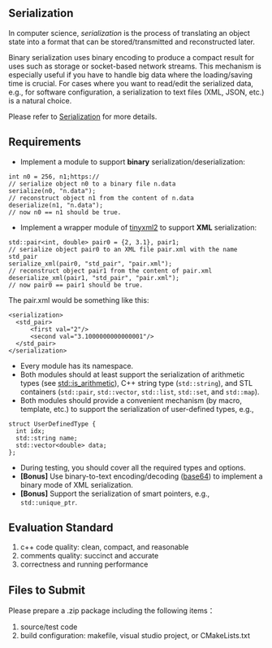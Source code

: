 ## Serialization

In computer science, *serialization* is the process of translating an object state into a format that can be stored/transmitted and reconstructed later.

Binary serialization uses binary encoding to produce a compact result for uses such as storage or socket-based network streams. This mechanism is especially useful if you have to handle big data where the loading/saving time is crucial.
For cases where you want to read/edit the serialized data, e.g., for software configuration, a serialization to text files (XML, JSON, etc.) is a natural choice.

Please refer to [Serialization](https://en.wikipedia.org/wiki/Serialization) for more details.

## Requirements

- Implement a module to support **binary** serialization/deserialization:
```
int n0 = 256, n1;https://
// serialize object n0 to a binary file n.data
serialize(n0, "n.data");
// reconstruct object n1 from the content of n.data
deserialize(n1, "n.data");
// now n0 == n1 should be true.
```
- Implement a wrapper module of [tinyxml2](https://github.com/leethomason/tinyxml2) to support **XML** serialization:
```
std::pair<int, double> pair0 = {2, 3.1}, pair1;
// serialize object pair0 to an XML file pair.xml with the name std_pair
serialize_xml(pair0, "std_pair", "pair.xml");
// reconstruct object pair1 from the content of pair.xml
deserialize_xml(pair1, "std_pair", "pair.xml");
// now pair0 == pair1 should be true.
```
  
  The pair.xml would be something like this:

```
<serialization>
  <std_pair>
      <first val="2"/>
      <second val="3.1000000000000001"/>
  </std_pair>
</serialization>
```
- Every module has its namespace.
- Both modules should at least support the serialization of arithmetic types (see [std::is_arithmetic](https://en.cppreference.com/w/cpp/types/is_arithmetic)), C++ string type (`std::string`), and STL containers (`std::pair`, `std::vector`, `std::list`, `std::set`, and `std::map`).
- Both modules should provide a convenient mechanism (by macro, template, etc.) to support the serialization of user-defined types, e.g.,
```
struct UserDefinedType {
  int idx;
  std::string name;
  std::vector<double> data;
};
```
- During testing, you should cover all the required types and options.
- **[Bonus]** Use binary-to-text encoding/decoding ([base64](https://en.wikipedia.org/wiki/Base64)) to implement a binary mode of XML serialization.
- **[Bonus]** Support the serialization of smart pointers, e.g., `std::unique_ptr`.
## Evaluation Standard

1. c++ code quality: clean, compact, and reasonable
2. comments quality: succinct and accurate
3. correctness and running performance

## Files to Submit

Please prepare a .zip package including the following items：

1. source/test code
2. build configuration: makefile, visual studio project, or CMakeLists.txt
